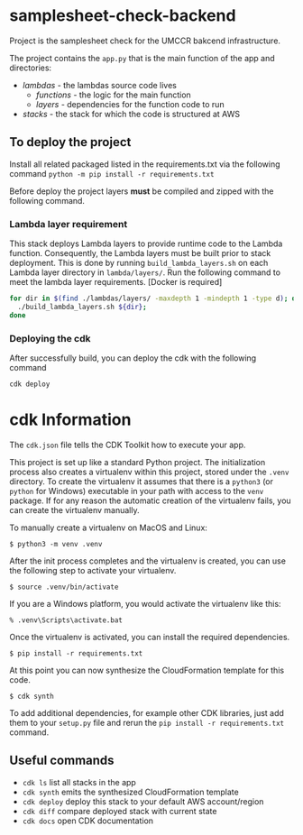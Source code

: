 
# samplesheet-check-backend

Project is the samplesheet check for the UMCCR bakcend infrastructure.

The project contains the `app.py` that is the main function of the app and directories:

- *lambdas* -  the lambdas source code lives
  - *functions* - the logic for the main function
  - *layers* - dependencies for the function code to run
- *stacks* - the stack for which the code is structured at AWS

## To deploy the project

Install all related packaged listed in the requirements.txt via the following command
`python -m pip install -r requirements.txt`

Before deploy the project layers **must** be compiled and zipped with the following command.

### Lambda layer requirement
This stack deploys Lambda layers to provide runtime code to the Lambda function. Consequently, the Lambda layers must be built prior to stack deployment. This is done by running `build_lambda_layers.sh` on each Lambda layer directory in `lambda/layers/`. Run the following command to meet the lambda layer requirements. [Docker is required]

```bash
for dir in $(find ./lambdas/layers/ -maxdepth 1 -mindepth 1 -type d); do
  ./build_lambda_layers.sh ${dir};
done
```
### Deploying the cdk

After successfully build, you can deploy the cdk with the following command

`cdk deploy`


# cdk Information
The `cdk.json` file tells the CDK Toolkit how to execute your app.

This project is set up like a standard Python project.  The initialization
process also creates a virtualenv within this project, stored under the `.venv`
directory.  To create the virtualenv it assumes that there is a `python3`
(or `python` for Windows) executable in your path with access to the `venv`
package. If for any reason the automatic creation of the virtualenv fails,
you can create the virtualenv manually.

To manually create a virtualenv on MacOS and Linux:

```
$ python3 -m venv .venv
```

After the init process completes and the virtualenv is created, you can use the following
step to activate your virtualenv.

```
$ source .venv/bin/activate
```

If you are a Windows platform, you would activate the virtualenv like this:

```
% .venv\Scripts\activate.bat
```

Once the virtualenv is activated, you can install the required dependencies.

```
$ pip install -r requirements.txt
```

At this point you can now synthesize the CloudFormation template for this code.

```
$ cdk synth
```

To add additional dependencies, for example other CDK libraries, just add
them to your `setup.py` file and rerun the `pip install -r requirements.txt`
command.

## Useful commands

 * `cdk ls`          list all stacks in the app
 * `cdk synth`       emits the synthesized CloudFormation template
 * `cdk deploy`      deploy this stack to your default AWS account/region
 * `cdk diff`        compare deployed stack with current state
 * `cdk docs`        open CDK documentation


